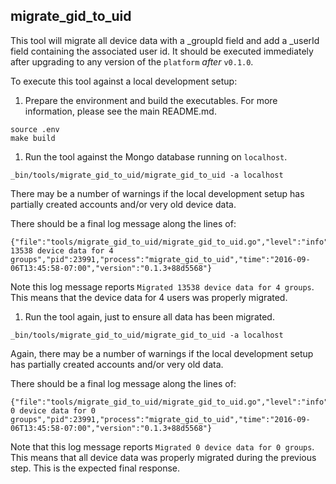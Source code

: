 ## migrate_gid_to_uid

This tool will migrate all device data with a _groupId field and add a _userId field containing the associated user id. It should be executed immediately after upgrading to any version of the `platform` *after* `v0.1.0`.

To execute this tool against a local development setup:

1. Prepare the environment and build the executables. For more information, please see the main README.md.

  ```
  source .env
  make build
  ```

1. Run the tool against the Mongo database running on `localhost`.

  ```
  _bin/tools/migrate_gid_to_uid/migrate_gid_to_uid -a localhost
  ```

  There may be a number of warnings if the local development setup has partially created accounts and/or very old device data.

  There should be a final log message along the lines of:

  ```
  {"file":"tools/migrate_gid_to_uid/migrate_gid_to_uid.go","level":"info","line":455,"msg":"Migrated 13538 device data for 4 groups","pid":23991,"process":"migrate_gid_to_uid","time":"2016-09-06T13:45:58-07:00","version":"0.1.3+88d5568"}
  ```

  Note this log message reports `Migrated 13538 device data for 4 groups`. This means that the device data for 4 users was properly migrated.

1. Run the tool again, just to ensure all data has been migrated.

  ```
  _bin/tools/migrate_gid_to_uid/migrate_gid_to_uid -a localhost
  ```

  Again, there may be a number of warnings if the local development setup has partially created accounts and/or very old data.

  There should be a final log message along the lines of:

  ```
  {"file":"tools/migrate_gid_to_uid/migrate_gid_to_uid.go","level":"info","line":455,"msg":"Migrated 0 device data for 0 groups","pid":23991,"process":"migrate_gid_to_uid","time":"2016-09-06T13:45:58-07:00","version":"0.1.3+88d5568"}
  ```

  Note that this log message reports `Migrated 0 device data for 0 groups`. This means that all device data was properly migrated during the previous step. This is the expected final response.
